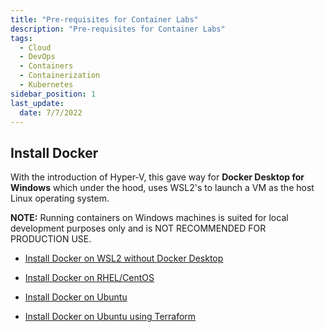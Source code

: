 ```yaml
---
title: "Pre-requisites for Container Labs"
description: "Pre-requisites for Container Labs"
tags: 
  - Cloud
  - DevOps
  - Containers
  - Containerization
  - Kubernetes
sidebar_position: 1
last_update:
  date: 7/7/2022
---
```



## Install Docker

With the introduction of Hyper-V, this gave way for **Docker Desktop for Windows** which under the hood, uses WSL2's to launch a VM as the host Linux operating system.

**NOTE:** Running containers on Windows machines is suited for local development purposes only and is NOT RECOMMENDED FOR PRODUCTION USE.

- [Install Docker on WSL2 without Docker Desktop](/docs/001-Personal-Notes/050-Project-Pre-requisites/010-Containers/001-Install-Docker-on-WSL2-without-Docker-Desktop.md)

- [Install Docker on RHEL/CentOS](/docs/001-Personal-Notes/050-Project-Pre-requisites/010-Containers/003-Install-Docker-on-RHEL-CentOS.md)

- [Install Docker on Ubuntu](/docs/001-Personal-Notes/050-Project-Pre-requisites/010-Containers/004-Install-Docker-on-Ubuntu.md)

- [Install Docker on Ubuntu using Terraform](/docs/001-Personal-Notes/050-Project-Pre-requisites/010-Containers/004-Install-Docker-on-Ubuntu.md) 



 